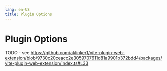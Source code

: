 ```yaml
---
lang: en-US
title: Plugin Options
---
```


# Plugin Options

TODO - see <https://github.com/aklinker1/vite-plugin-web-extension/blob/9730c20ceacc2e3059707611d81a9901b372bdd4/packages/vite-plugin-web-extension/index.ts#L33>